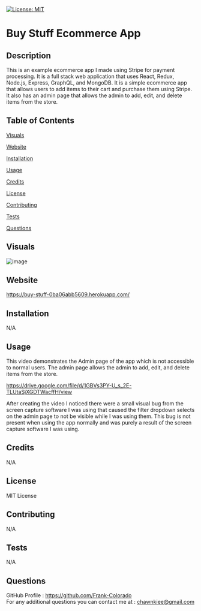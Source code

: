 [![License: MIT](https://img.shields.io/badge/License-MIT-yellow.svg)](https://opensource.org/licenses/MIT)

# Buy Stuff Ecommerce App

## Description

This is an example ecommerce app I made using Stripe for payment processing. It is a full stack web application that uses React, Redux, Node.js, Express, GraphQL, and MongoDB. It is a simple ecommerce app that allows users to add items to their cart and purchase them using Stripe. It also has an admin page that allows the admin to add, edit, and delete items from the store.

## Table of Contents

[Visuals](#visuals)

[Website](#website)

[Installation](#installation)

[Usage](#usage)

[Credits](#credits)

[License](#license)

[Contributing](#contributing)

[Tests](#tests)

[Questions](#questions)

## Visuals

![image](https://github.com/Frank-Colorado/buy-stuff/assets/123683792/1e477b2b-223f-4ae3-bad5-33c113756d13)

## Website

https://buy-stuff-0ba06abb5609.herokuapp.com/

## Installation

N/A

## Usage

This video demonstrates the Admin page of the app which is not accessible to normal users. The admin page allows the admin to add, edit, and delete items from the store.

https://drive.google.com/file/d/1GBVs3PY-U_s_2E-TLUtaSjXGDTWacffH/view

After creating the video I noticed there were a small visual bug from the screen capture software I was using that caused the filter dropdown selects on the admin page to not be visible while I was using them. This bug is not present when using the app normally and was purely a result of the screen capture software I was using.

## Credits

N/A

## License

MIT License

## Contributing

N/A

## Tests

N/A

## Questions

GitHub Profile : https://github.com/Frank-Colorado  
For any additional questions you can contact me at : chawnkiee@gmail.com
